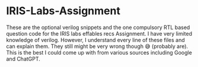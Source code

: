 # IRIS-Labs-Assignment

These are the optional verilog snippets and the one compulsory RTL based question code for the IRIS labs effables recs Assignment.
I have very limited knowledge of verilog. However, I understand every line of these files and can explain them. They still might be very wrong though 😅 (probably are). This is the best I could come up with from various sources including Google and ChatGPT.
